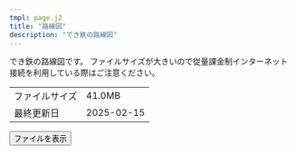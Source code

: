 ```yaml
---
tmpl: page.j2
title: "路線図"
description: "でき鉄の路線図"
---
```


でき鉄の路線図です。
ファイルサイズが大きいので従量課金制インターネット接続を利用している際はご注意ください。

<table>
    <tr><td>ファイルサイズ</td><td>41.0MB</td></tr>
    <tr><td>最終更新日</td><td>2025-02-15</td></tr>
</table>

<button id="map_show_button" class="btn btn-primary">ファイルを表示</button>

<script>document.getElementById("map_show_button").onclick=()=>{document.getElementById("map_show_button").outerHTML='<a href="https://i.gyazo.com/db93f5cf3a6db53d522b63029e922fe5.png"><img src="https://i.gyazo.com/db93f5cf3a6db53d522b63029e922fe5.png" style="width:70vw"></a>'}</script>

